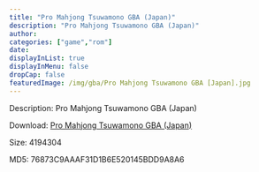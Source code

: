 ```yaml
---
title: "Pro Mahjong Tsuwamono GBA (Japan)"
description: "Pro Mahjong Tsuwamono GBA (Japan)"
author: 
categories: ["game","rom"]
date: 
displayInList: true
displayInMenu: false
dropCap: false
featuredImage: /img/gba/Pro Mahjong Tsuwamono GBA [Japan].jpg
---
```


Description: Pro Mahjong Tsuwamono GBA (Japan)

Download: <a style="text-decoration:underline;" href="https://mega.nz/#!eHRiHY4S!UuZehi9-RIoq99Ulf5zoZPnjTYUYOiGQdMZAD2GABqs" target = "_blank" rel = "nofollow" > Pro Mahjong Tsuwamono GBA (Japan)</a>

Size: 4194304

MD5: 76873C9AAAF31D1B6E520145BDD9A8A6

